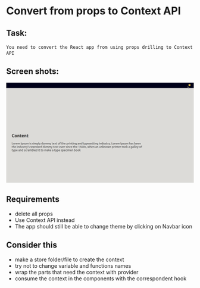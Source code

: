# Convert from props to Context API

## Task:

    You need to convert the React app from using props drilling to Context API

## Screen shots:

![preview](./src/contextapi_screenshot.gif)

## Requirements

- delete all props
- Use Context API instead
- The app should still be able to change theme by clicking on Navbar icon

## Consider this

- make a store folder/file to create the context
- try not to change variable and functions names
- wrap the parts that need the context with provider
- consume the context in the components with the correspondent hook
